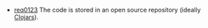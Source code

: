 * [req0123](https://github.com/PolitAktiv/politaktiv-requirements/tree/master/en/requirements/req0123.md) The code is stored in an open source repository (ideally [Clojars](https://clojars.org/)).